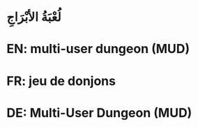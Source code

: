 # لُعْبَةُ الأبْرَاجِ

# EN: multi-user dungeon (MUD)

# FR: jeu de donjons

# DE: Multi-User Dungeon (MUD)
